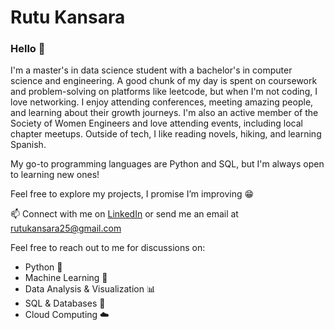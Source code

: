 # Rutu Kansara

### Hello 👋

I'm a master's in data science student with a bachelor's in computer science and engineering. A good chunk of my day is spent on coursework and problem-solving on platforms like leetcode, but when I'm not coding, I love networking. I enjoy attending conferences, meeting amazing people, and learning about their growth journeys. I'm also an active member of the Society of Women Engineers and love attending events, including local chapter meetups. Outside of tech, I like reading novels, hiking, and learning Spanish.

My go-to programming languages are Python and SQL, but I'm always open to learning new ones!

Feel free to explore my projects, I promise I’m improving 😁

📫 Connect with me on [LinkedIn](https://www.linkedin.com/in/rutukansara01/) or send me an email at rutukansara25@gmail.com


Feel free to reach out to me for discussions on:

- Python 🐍
- Machine Learning 🤖
- Data Analysis & Visualization 📊
- SQL & Databases 💾
- Cloud Computing ☁️

<!--
**rutukansara/rutukansara** is a ✨ _special_ ✨ repository because its `README.md` (this file) appears on your GitHub profile.

Here are some ideas to get you started:

- 🔭 I’m currently working on ...
- 🌱 I’m currently learning ...
- 👯 I’m looking to collaborate on ...
- 🤔 I’m looking for help with ...
- 💬 Ask me about ...
- 📫 How to reach me: ...
- 😄 Pronouns: ...
- ...⚡ Fun fact: 
-->
